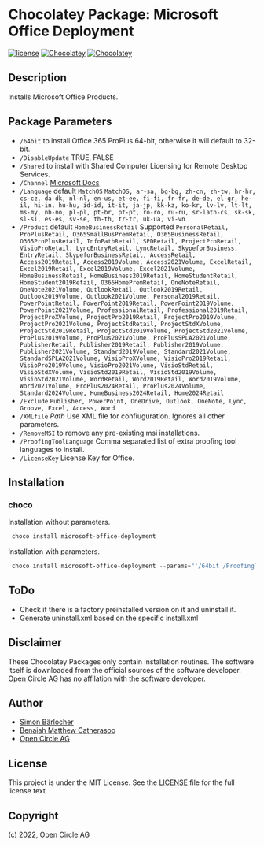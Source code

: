 # Chocolatey Package: Microsoft Office Deployment

[![license](https://img.shields.io/github/license/mashape/apistatus.svg?style=popout-square)](licence) [![Chocolatey](https://img.shields.io/chocolatey/v/microsoft-office-deployment?label=package%20version)](https://chocolatey.org/packages/microsoft-office-deployment) [![Chocolatey](https://img.shields.io/chocolatey/dt/microsoft-office-deployment?label=package%20downloads&style=flat-square)](https://chocolatey.org/packages/microsoft-office-deployment)

## Description

Installs Microsoft Office Products.

## Package Parameters

- `/64bit` to install Office 365 ProPlus 64-bit, otherwise it will default to 32-bit.
- `/DisableUpdate` TRUE, FALSE
- `/Shared` to install with Shared Computer Licensing for Remote Desktop Services.
- `/Channel` [Microsoft Docs](https://docs.microsoft.com/en-us/DeployOffice/overview-of-update-channels-for-office-365-proplus?redirectSourcePath=%252fen-us%252farticle%252f9ccf0f13-28ff-4975-9bd2-7e4ea2fefef4)
- `/Language` default `MatchOS` `MatchOS, ar-sa, bg-bg, zh-cn, zh-tw, hr-hr, cs-cz, da-dk, nl-nl, en-us, et-ee, fi-fi, fr-fr, de-de, el-gr, he-il, hi-in, hu-hu, id-id, it-it, ja-jp, kk-kz, ko-kr, lv-lv, lt-lt, ms-my, nb-no, pl-pl, pt-br, pt-pt, ro-ro, ru-ru, sr-latn-cs, sk-sk, sl-si, es-es, sv-se, th-th, tr-tr, uk-ua, vi-vn`
- `/Product` default `HomeBusinessRetail` Supported `PersonalRetail, ProPlusRetail, O365SmallBusPremRetail, O365BusinessRetail, O365ProPlusRetail, InfoPathRetail, SPDRetail, ProjectProRetail, VisioProRetail, LyncEntryRetail, LyncRetail, SkypeforBusiness, EntryRetail, SkypeforBusinessRetail, AccessRetail, Access2019Retail, Access2019Volume, Access2021Volume, ExcelRetail, Excel2019Retail, Excel2019Volume, Excel2021Volume, HomeBusinessRetail, HomeBusiness2019Retail, HomeStudentRetail, HomeStudent2019Retail, O365HomePremRetail, OneNoteRetail, OneNote2021Volume, OutlookRetail, Outlook2019Retail, Outlook2019Volume, Outlook2021Volume, Personal2019Retail, PowerPointRetail, PowerPoint2019Retail, PowerPoint2019Volume, PowerPoint2021Volume, ProfessionalRetail, Professional2019Retail, ProjectProXVolume, ProjectPro2019Retail, ProjectPro2019Volume, ProjectPro2021Volume, ProjectStdRetail, ProjectStdXVolume, ProjectStd2019Retail, ProjectStd2019Volume, ProjectStd2021Volume, ProPlus2019Volume, ProPlus2021Volume, ProPlusSPLA2021Volume, PublisherRetail, Publisher2019Retail, Publisher2019Volume, Publisher2021Volume, Standard2019Volume, Standard2021Volume, StandardSPLA2021Volume, VisioProXVolume, VisioPro2019Retail, VisioPro2019Volume, VisioPro2021Volume, VisioStdRetail, VisioStdXVolume, VisioStd2019Retail, VisioStd2019Volume, VisioStd2021Volume, WordRetail, Word2019Retail, Word2019Volume, Word2021Volume, ProPlus2024Retail, ProPlus2024Volume, Standard2024Volume, HomeBusiness2024Retail, Home2024Retail`
- `/Exclude` `Publisher, PowerPoint, OneDrive, Outlook, OneNote, Lync, Groove, Excel, Access, Word`
- `/XMLfile` *Path* Use XML file for confiuguration. Ignores all other parameters.
- `/RemoveMSI` to remove any pre-existing msi installations.
- `/ProofingToolLanguage` Comma separated list of extra proofing tool languages to install.
- `/LicenseKey` License Key for Office.

## Installation

### choco

Installation without parameters.

```ps1
 choco install microsoft-office-deployment
```

Installation with parameters.

```ps1
 choco install microsoft-office-deployment --params="'/64bit /ProofingToolLanguage:de-de,da-dk,es-es'"
```

## ToDo

- Check if there is a factory preinstalled version on it and uninstall it.
- Generate uninstall.xml based on the specific install.xml

## Disclaimer

These Chocolatey Packages only contain installation routines. The software itself is downloaded from the official sources of the software developer. Open Circle AG has no affilation with the software developer.

## Author

- [Simon Bärlocher](https://sbaerlocher.ch)
- [Benaiah Matthew Catherasoo](https://github.com/bmcatherasoo)
- [Open Circle AG](https://www.open-circle.ch)

## License

This project is under the MIT License. See the [LICENSE](LICENSE) file for the full license text.

## Copyright

(c) 2022, Open Circle AG
